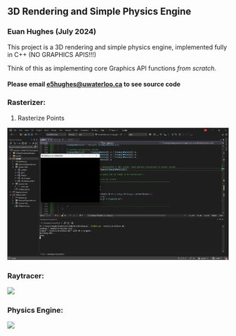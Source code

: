 ## 3D Rendering and Simple Physics Engine
### Euan Hughes (July 2024)

This project is a 3D rendering and simple physics engine, implemented fully in C++ (NO GRAPHICS APIS!!!)

Think of this as implementing core Graphics API functions *from scratch*.

#### Please email e5hughes@uwaterloo.ca to see source code

### Rasterizer:

1. Rasterize Points

![](./rasterizer/screenshotTask2.png)

### Raytracer:

![](./screenshot3.png)

### Physics Engine:

![](./screenshot3.png)
